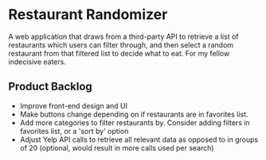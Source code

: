 # Restaurant Randomizer
A web application that draws from a third-party API to retrieve a list of restaurants which users can filter through, and then select a random restaurant from that filtered list to decide what to eat. For my fellow indecisive eaters.

## Product Backlog
- Improve front-end design and UI
- Make buttons change depending on if restaurants are in favorites list.
- Add more categories to filter restaurants by. Consider adding filters in favorites list, or a 'sort by' option
- Adjust Yelp API calls to retrieve all relevant data as opposed to in groups of 20 (optional, would result in more calls used per search)
